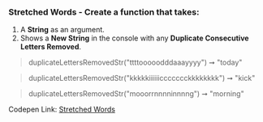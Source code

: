 ### Stretched Words - Create a function that takes: 

1. A **String** as an argument. 
1. Shows a **New String** in the console with any **Duplicate Consecutive Letters Removed**.

> duplicateLettersRemovedStr("ttttooooodddaaayyyy") ➞ "today"

> duplicateLettersRemovedStr("kkkkkiiiiiiccccccckkkkkkkk") ➞ "kick"

> duplicateLettersRemovedStr("mooorrnnnninnnng") ➞ "morning" 

Codepen Link: [Stretched Words](https://codepen.io/naveencoder/pen/VwYyMgE?editors=0012)